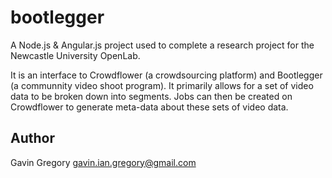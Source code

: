 # bootlegger

A Node.js & Angular.js project used to complete a research project for the Newcastle University OpenLab.

It is an interface to Crowdflower (a crowdsourcing platform) and Bootlegger (a communnity video shoot program). It primarily allows for a set of video data to be broken down into segments. Jobs can then be created on Crowdflower to generate meta-data about these sets of video data.

## Author

Gavin Gregory <gavin.ian.gregory@gmail.com>
